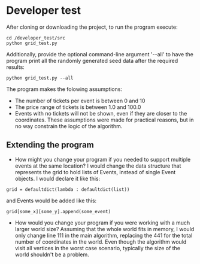 # Developer test
After cloning or downloading the project, to run the program execute:
```
cd /developer_test/src
python grid_test.py
```
Additionally, provide the optional command-line argument '--all' to have the program print all the randomly generated seed data after the required results:
```
python grid_test.py --all
```
The program makes the folowing assumptions:
- The number of tickets per event is between 0 and 10
- The price range of tickets is between 1.0 and 100.0
- Events with no tickets will not be shown, even if they are closer to the coordinates.
These assumptions were made for practical reasons, but in no way constrain the logic of the algorithm.

## Extending the program
- How might you change your program if you needed to support multiple events at the same location? 
I would change the data structure that represents the grid to hold lists of Events, instead of single Event objects. I would declare it like this:
```
grid = defaultdict(lambda : defaultdict(list))
```
and Events would be added like this:
```
grid[some_x][some_y].append(some_event)
```
- How would you change your program if you were working with a much larger world size? 
Assuming that the whole world fits in memory, I would only change line 111 in the main algorithm, replacing the 441 for the total number of coordinates in the world. Even though the algorithm would visit all vertices in the worst case scenario, typically the size of the world shouldn't be a problem.
